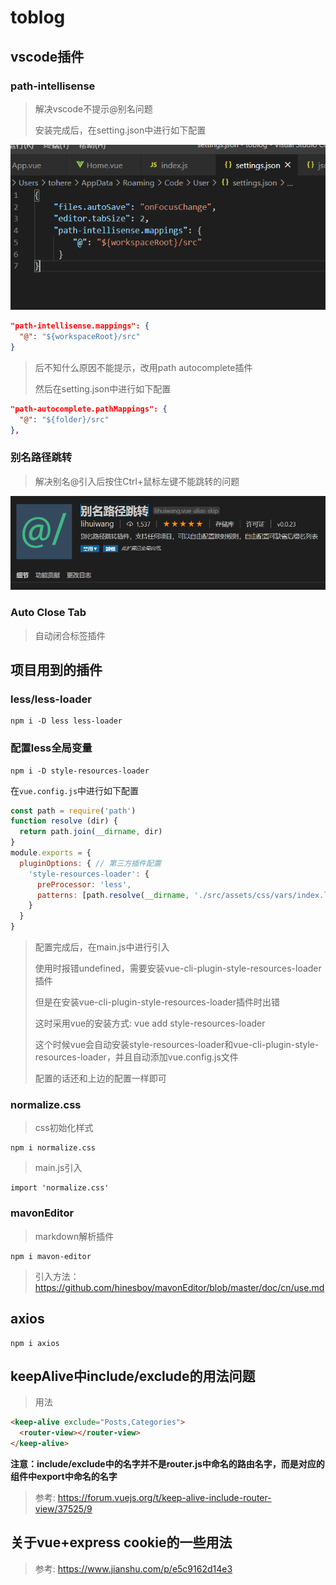 # toblog



## vscode插件

### path-intellisense

> 解决vscode不提示@别名问题
>
> 安装完成后，在setting.json中进行如下配置

![image-20200716205908946](note.assets/image-20200716205908946.png)

```json
"path-intellisense.mappings": {
  "@": "${workspaceRoot}/src"
}
```

> 后不知什么原因不能提示，改用path autocomplete插件
>
> 然后在setting.json中进行如下配置

```json
"path-autocomplete.pathMappings": {
  "@": "${folder}/src"
},
```





### 别名路径跳转

> 解决别名@引入后按住Ctrl+鼠标左键不能跳转的问题

![image-20200716210132903](note.assets/image-20200716210132903.png)



### Auto Close Tab

> 自动闭合标签插件



## 项目用到的插件

### less/less-loader

```shell
npm i -D less less-loader
```

### 配置less全局变量

```shell
npm i -D style-resources-loader
```

在`vue.config.js`中进行如下配置

```javascript
const path = require('path')
function resolve (dir) {
  return path.join(__dirname, dir)
}
module.exports = {
  pluginOptions: { // 第三方插件配置
    'style-resources-loader': {
      preProcessor: 'less',
      patterns: [path.resolve(__dirname, './src/assets/css/vars/index.less')] // less所在文件路径
    }
  }
}
```

> 配置完成后，在main.js中进行引入
>
> 使用时报错undefined，需要安装vue-cli-plugin-style-resources-loader插件
>
> 但是在安装vue-cli-plugin-style-resources-loader插件时出错
>
> 这时采用vue的安装方式: vue add style-resources-loader
>
> 这个时候vue会自动安装style-resources-loader和vue-cli-plugin-style-resources-loader，并且自动添加vue.config.js文件
>
> 配置的话还和上边的配置一样即可



### normalize.css

> css初始化样式

```shell
npm i normalize.css
```

> main.js引入

```shell
import 'normalize.css'
```



### mavonEditor

> markdown解析插件

```shell
npm i mavon-editor
```

> 引入方法：https://github.com/hinesboy/mavonEditor/blob/master/doc/cn/use.md



## axios

```shell
npm i axios
```

## keepAlive中include/exclude的用法问题

> 用法

```html
<keep-alive exclude="Posts,Categories">
  <router-view></router-view>
</keep-alive>
```

**注意：include/exclude中的名字并不是router.js中命名的路由名字，而是对应的组件中export中命名的名字**

> 参考: https://forum.vuejs.org/t/keep-alive-include-router-view/37525/9

## 关于vue+express cookie的一些用法

> 参考: https://www.jianshu.com/p/e5c9162d14e3

